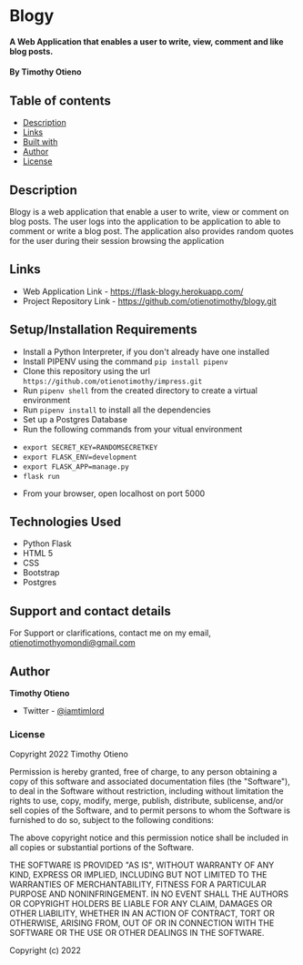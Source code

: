 # Blogy

#### A Web Application that enables a user to write, view, comment and like blog posts.

#### By **Timothy Otieno**

## Table of contents
- [Description](#description)
- [Links](#links)
- [Built with](#technologies-used)
- [Author](#author)
- [License](#license)

## Description
Blogy is a web application that enable a user to write, view or comment on blog posts. The user logs into the application to be application to able to comment or write a blog post. The application also provides random quotes for the user during their session browsing the application

## Links
- Web Application Link - <https://flask-blogy.herokuapp.com/> 
- Project Repository Link - <https://github.com/otienotimothy/blogy.git>

## Setup/Installation Requirements
* Install a Python Interpreter, if you don't already have one installed
* Install PIPENV using the command `pip install pipenv`
* Clone this repository using the url `https://github.com/otienotimothy/impress.git`
* Run `pipenv shell` from the created directory to create a virtual environment
* Run `pipenv install` to install all the dependencies
* Set up a Postgres Database
* Run the following commands from your vitual environment
- `export SECRET_KEY=RANDOMSECRETKEY`
- `export FLASK_ENV=development`
- `export FLASK_APP=manage.py`
- `flask run`
* From your browser, open localhost on port 5000


## Technologies Used
- Python Flask
- HTML 5
- CSS
- Bootstrap
- Postgres

## Support and contact details
For Support or clarifications, contact me on my email, <otienotimothyomondi@gmail.com>

## Author
**Timothy Otieno**
- Twitter - [@iamtimlord](https://twitter.com/iamtimlord)

### License
Copyright 2022 Timothy Otieno

Permission is hereby granted, free of charge, to any person obtaining a copy of this software and associated documentation files (the "Software"), to deal in the Software without restriction, including without limitation the rights to use, copy, modify, merge, publish, distribute, sublicense, and/or sell copies of the Software, and to permit persons to whom the Software is furnished to do so, subject to the following conditions:

The above copyright notice and this permission notice shall be included in all copies or substantial portions of the Software.

THE SOFTWARE IS PROVIDED "AS IS", WITHOUT WARRANTY OF ANY KIND, EXPRESS OR IMPLIED, INCLUDING BUT NOT LIMITED TO THE WARRANTIES OF MERCHANTABILITY, FITNESS FOR A PARTICULAR PURPOSE AND NONINFRINGEMENT. IN NO EVENT SHALL THE AUTHORS OR COPYRIGHT HOLDERS BE LIABLE FOR ANY CLAIM, DAMAGES OR OTHER LIABILITY, WHETHER IN AN ACTION OF CONTRACT, TORT OR OTHERWISE, ARISING FROM, OUT OF OR IN CONNECTION WITH THE SOFTWARE OR THE USE OR OTHER DEALINGS IN THE SOFTWARE.

Copyright (c) 2022 
